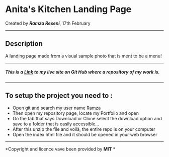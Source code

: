 # Anita's Kitchen Landing Page
Created by ***Ramza Reseni***, 17th February

---
## Description
A landing page made from a visual sample photo that is ment to be a menu!

---
##### This is a [Link](https://github.com/ramza007/ramza-.git) to my live site on Git Hub where a repository of my work is.

---
## To setup the project you need to :
* Open git and search my user name [Ramza](https://github.com/ramza007)
* Then open my repository page, locate my Portfolio and open
* On the tab that says Download or Clone select the download option and save to a folder that is easily accessible...
* After this unzip the file and voilà, the entire repo is on your computer
* Open the index.html file and it should be opened in your web browser

---
*Copyright and licence vave been provided by **MIT** *
